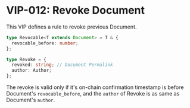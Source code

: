 # VIP-012: Revoke Document

This VIP defines a rule to revoke previous Document.

```ts
type Revocable<T extends Document> = T & {
  revocable_before: number;
};
```

```ts
type Revoke = {
  revoked: string; // Document Permalink
  author: Author;
};
```

The revoke is valid only if it's on-chain confirmation timestamp is before Document's `revocable_before`, and the `author` of Revoke is as same as Document's `author`.
